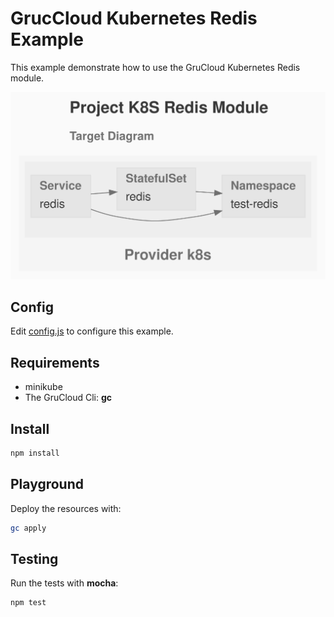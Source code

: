 # GrucCloud Kubernetes Redis Example

This example demonstrate how to use the GruCloud Kubernetes Redis module.

![GraphTarget](artifacts/diagram-target.svg)

## Config

Edit [config.js](./config.js) to configure this example.

## Requirements

- minikube
- The GruCloud Cli: **gc**

## Install

```sh
npm install
```

## Playground

Deploy the resources with:

```sh
gc apply
```

## Testing

Run the tests with **mocha**:

```sh
npm test
```
